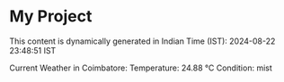 # My Project

This content is dynamically generated in Indian Time (IST): 2024-08-22 23:48:51 IST


Current Weather in Coimbatore:
Temperature: 24.88 °C
Condition: mist
